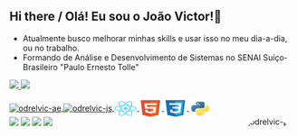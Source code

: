 ## Hi there / Olá! Eu sou o João Victor!👋
- Atualmente busco melhorar minhas skills e usar isso no meu dia-a-dia, ou no trabalho.
- Formando de Análise e Desenvolvimento de Sistemas no SENAI Suíço-Brasileiro "Paulo Ernesto Tolle"

 <a href="https://github.com/odrelvic">
  <img height="180em" src="https://github-readme-stats.vercel.app/api?username=odrelvic&show_icons=true&theme=radical&include_all_commits=true&count_private=true&border_radius=18px"/>
  <img height="180em" src="https://github-readme-stats.vercel.app/api/top-langs/?username=odrelvic&layout=compact&langs_count=7&border_radius=18px&theme=radical"/>
</div>
<br>  
  <div style="display: inline_block"><br>
  <img align="center" alt="odrelvic-ae" height="30" width="40" src="https://cdn.jsdelivr.net/gh/devicons/devicon/icons/aftereffects/aftereffects-original.svg">
  <img align="center" alt="odrelvic-js" height="30" width="40" src="https://cdn.jsdelivr.net/gh/devicons/devicon/icons/javascript/javascript-original.svg">
  <img align="center" alt="odrelvic-react" height="30" width="40" src="https://raw.githubusercontent.com/devicons/devicon/master/icons/react/react-original.svg">
  <img align="center" alt="odrelvic-HTML" height="30" width="40" src="https://raw.githubusercontent.com/devicons/devicon/master/icons/html5/html5-original.svg">
  <img align="center" alt="odrelvic-CSS" height="30" width="40" src="https://raw.githubusercontent.com/devicons/devicon/master/icons/css3/css3-original.svg">
  <img align="center" alt="odrelvic-Python" height="30" width="40" src="https://raw.githubusercontent.com/devicons/devicon/master/icons/python/python-original.svg">
 
<div> 
  <a href="https://www.youtube.com/channel/UCg78amWIpsCVw-wtG2iuArg" target="_blank"><img src="https://img.shields.io/badge/YouTube-FF0000?style=for-the-badge&logo=youtube&logoColor=white" target="_blank"></a>
  <a href="https://instagram.com/odrelvic" target="_blank"><img src="https://img.shields.io/badge/-Instagram-%23E4405F?style=for-the-badge&logo=instagram&logoColor=white" target="_blank"></a>
  <a href = "mailto:joaoek1@gmail.com"><img src="https://img.shields.io/badge/-Gmail-%23333?style=for-the-badge&logo=gmail&logoColor=white" target="_blank"></a>
  <a href="https://www.linkedin.com/in/joaovictor-ozorioleite" target="_blank"><img src="https://img.shields.io/badge/-LinkedIn-%230077B5?style=for-the-badge&logo=linkedin&logoColor=white" target="_blank"></a>
 

  <img align="right" alt="odrelvic-pic" height="150" style="border-radius:50px;" src="https://c.tenor.com/SoBzDkrJuNUAAAAC/cat-hack.gif">
